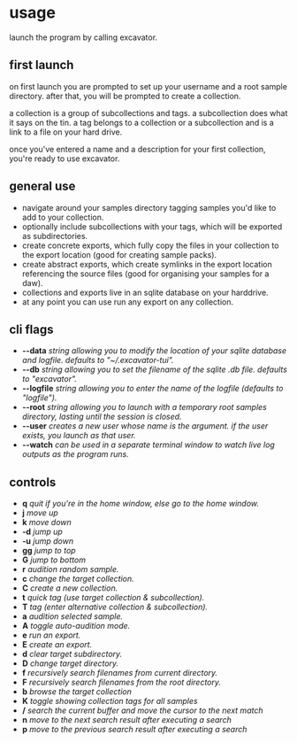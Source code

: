 # **usage**
launch the program by calling excavator.

## first launch
on first launch you are prompted to set up your username and a root sample directory. after that, you will be prompted to create a collection.

a collection is a group of subcollections and tags. a subcollection does what it says on the tin. a tag belongs to a collection or a subcollection and is a link to a file on your hard drive.

once you've entered a name and a description for your first collection, you're ready to use excavator.

## general use
- navigate around your samples directory tagging samples you'd like to add to your collection.
- optionally include subcollections with your tags, which will be exported as subdirectories.
- create concrete exports, which fully copy the files in your collection to the export location (good for creating sample packs).
- create abstract exports, which create symlinks in the export location referencing the source files (good for organising your samples for a daw).
- collections and exports live in an sqlite database on your harddrive.
- at any point you can use run any export on any collection.

## cli flags
- **--data**    *string allowing you to modify the location of your sqlite database and logfile. defaults to "~/.excavator-tui".*
- **--db**      *string allowing you to set the filename of the sqlite .db file. defaults to "excavator".*
- **--logfile** *string allowing you to enter the name of the logfile (defaults to "logfile").*
- **--root**    *string allowing you to launch with a temporary root samples directory, lasting until the session is closed.*
- **--user**    *creates a new user whose name is the argument. if the user exists, you launch as that user.*
- **--watch**   *can be used in a separate terminal window to watch live log outputs as the program runs.*

## controls
- **q**         *quit if you're in the home window, else go to the home window.*
- **j**         *move up*
- **k**         *move down*
- **<ctrl>-d**  *jump up*
- **<ctrl>-u**  *jump down*
- **gg**        *jump to top*
- **G**         *jump to bottom*
- **r**         *audition random sample.*
- **c**         *change the target collection.*
- **C**         *create a new collection.*
- **t**         *quick tag (use target collection & subcollection).*
- **T**         *tag (enter alternative collection & subcollection).*
- **a**         *audition selected sample.*
- **A**         *toggle auto-audition mode.*
- **e**         *run an export.*
- **E**         *create an export.*
- **d**         *clear target subdirectory.*
- **D**         *change target directory.*
- **f**         *recursively search filenames from current directory.*
- **F**         *recursively search filenames from the root directory.*
- **b**         *browse the target collection*
- **K**         *toggle showing collection tags for all samples*
- **/**         *search the current buffer and move the cursor to the next match*
- **n**         *move to the next search result after executing a search*
- **p**         *move to the previous search result after executing a search*
